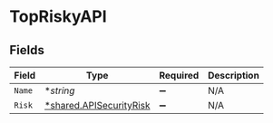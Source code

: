 # TopRiskyAPI


## Fields

| Field                                                             | Type                                                              | Required                                                          | Description                                                       |
| ----------------------------------------------------------------- | ----------------------------------------------------------------- | ----------------------------------------------------------------- | ----------------------------------------------------------------- |
| `Name`                                                            | **string*                                                         | :heavy_minus_sign:                                                | N/A                                                               |
| `Risk`                                                            | [*shared.APISecurityRisk](../../models/shared/apisecurityrisk.md) | :heavy_minus_sign:                                                | N/A                                                               |